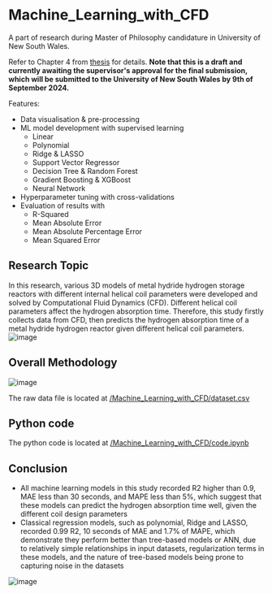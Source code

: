 # Machine_Learning_with_CFD
A part of research during Master of Philosophy candidature in University of New South Wales. 

Refer to Chapter 4 from [thesis](https://github.com/siwoo-jung/Machine_Learning_with_CFD/blob/main/thesis.pdf) for details. **Note that this is a draft and currently awaiting the supervisor's approval for the final submission, which will be submitted to the University of New South Wales by 9th of September 2024.**

Features:
  - Data visualisation & pre-processing
  - ML model development with supervised learning
    - Linear
    - Polynomial
    - Ridge & LASSO
    - Support Vector Regressor
    - Decision Tree & Random Forest
    - Gradient Boosting & XGBoost
    - Neural Network
  - Hyperparameter tuning with cross-validations
  - Evaluation of results with
      - R-Squared
      - Mean Absolute Error
      - Mean Absolute Percentage Error
      - Mean Squared Error

## Research Topic

In this research, various 3D models of metal hydride hydrogen storage reactors with different internal helical coil parameters were developed and solved by Computational Fluid Dynamics (CFD). Different helical coil parameters affect the hydrogen absorption time. Therefore, this study firstly collects data from CFD, then predicts the hydrogen absorption time of a metal hydride hydrogen reactor given different helical coil parameters.
![image](https://github.com/user-attachments/assets/38f6a6e4-ee91-443c-b128-8562cb241bb6)


## Overall Methodology

![image](https://github.com/user-attachments/assets/430ea1b6-a64d-4337-9905-333f6625f856)


The raw data file is located at [/Machine_Learning_with_CFD/dataset.csv](https://github.com/siwoo-jung/Machine_Learning_with_CFD/blob/main/dataset.csv)

## Python code

The python code is located at [/Machine_Learning_with_CFD/code.ipynb](https://github.com/siwoo-jung/Machine_Learning_with_CFD/blob/main/code.ipynb)

## Conclusion

- All machine learning models in this study recorded R2 higher than 0.9, MAE less than 30 seconds, and MAPE less than 5%, which suggest that these models can predict the hydrogen absorption time well, given the different coil design parameters
- Classical regression models, such as polynomial, Ridge and LASSO, recorded 0.99 R2, 10 seconds of MAE and 1.7% of MAPE, which demonstrate they perform better than tree-based models or ANN, due to relatively simple relationships in input datasets, regularization terms in these models, and the nature of tree-based models being prone to capturing noise in the datasets

![image](https://github.com/user-attachments/assets/214d29e0-28db-42a2-a76c-dcab6dc21390)




